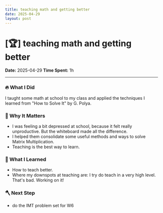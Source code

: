 ```yaml
---
title: teaching math and getting better
date: 2025-04-29
layout: post
---
```

# [🏆]  teaching math and getting better

**Date:** 2025-04-29
**Time Spent:**  1h 

---

### 🔥 What I Did
I taught some math at school to my class and applied the techniques I learned from "How to Solve It" by G. Polya.

### 🎯 Why It Matters
- I was feeling a bit depressed at school, because it felt really unproductive. But the whiteboard made all the difference.
- I helped them consolidate some useful methods and ways to solve Matrix Multiplication.
- Teaching is the best way to learn.

### 🧠 What I Learned
- How to teach better.
- Where my downspots at teaching are: I try do teach in a very high level. That's bad. Working on it!

### 🪓 Next Step
- do the IMT problem set for W6
